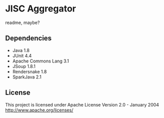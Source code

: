 JISC Aggregator
===============
readme, maybe?

Dependencies
------------
- Java 1.8
- JUnit 4.4
- Apache Commons Lang 3.1
- JSoup 1.8.1
- Rendersnake 1.8
- SparkJava 2.1

License
-------
This project is licensed under Apache License Version 2.0 - January 2004
http://www.apache.org/licenses/
